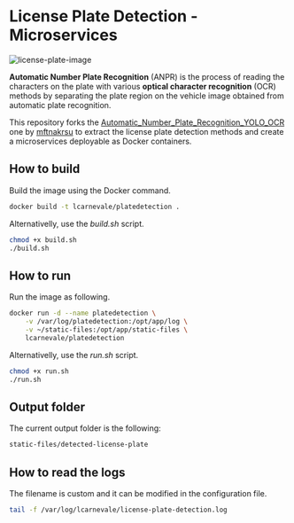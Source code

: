 # License Plate Detection - Microservices

![license-plate-image](docs/license-plate.jpg)

**Automatic Number Plate Recognition** (ANPR) is the process of reading the characters on the plate with various **optical character recognition** (OCR) methods by separating the plate region on the vehicle image obtained from automatic plate recognition.

This repository forks the [Automatic_Number_Plate_Recognition_YOLO_OCR
](https://github.com/mftnakrsu/Automatic_Number_Plate_Recognition_YOLO_OCR) one by [mftnakrsu](https://github.com/mftnakrsu) to extract the license plate detection methods and create a microservices deployable as Docker containers.

## How to build

Build the image using the Docker command.

```bash
docker build -t lcarnevale/platedetection .
```

Alternativelly, use the _build.sh_ script.

```bash
chmod +x build.sh
./build.sh
```

## How to run

Run the image as following.

```bash
docker run -d --name platedetection \
    -v /var/log/platedetection:/opt/app/log \
    -v ~/static-files:/opt/app/static-files \
    lcarnevale/platedetection
```

Alternativelly, use the _run.sh_ script.

```bash
chmod +x run.sh
./run.sh
```

## Output folder

The current output folder is the following:

```bash
static-files/detected-license-plate
```

## How to read the logs

The filename is custom and it can be modified in the configuration file.

```bash
tail -f /var/log/lcarnevale/license-plate-detection.log
```
